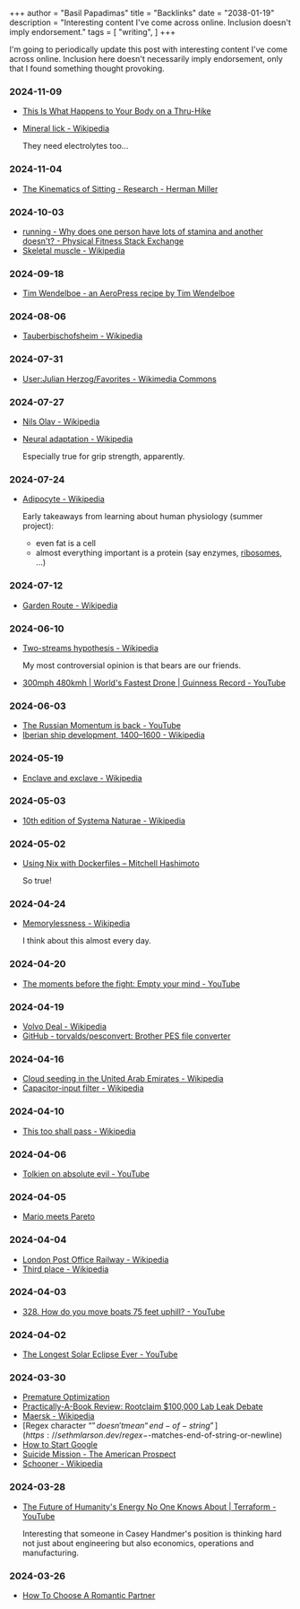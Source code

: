 +++
author = "Basil Papadimas"
title = "Backlinks"
date = "2038-01-19"
description = "Interesting content I've come across online. Inclusion doesn't imply endorsement."
tags = [
    "writing",
]
+++

I'm going to periodically update this post with interesting content I've come across online. Inclusion here doesn't necessarily imply endorsement, only that I found something thought provoking.

### 2024-11-09
- [This Is What Happens to Your Body on a Thru-Hike](https://www.outsideonline.com/outdoor-adventure/hiking-and-backpacking/what-happens-your-body-thru-hike/)
- [Mineral lick - Wikipedia](https://en.wikipedia.org/wiki/Mineral_lick)

    They need electrolytes too...

### 2024-11-04
- [The Kinematics of Sitting - Research - Herman Miller](https://www.hermanmiller.com/research/categories/white-papers/the-kinematics-of-sitting/)

### 2024-10-03
- [running - Why does one person have lots of stamina and another doesn't? - Physical Fitness Stack Exchange](https://fitness.stackexchange.com/a/38355)
- [Skeletal muscle - Wikipedia](https://en.wikipedia.org/wiki/Skeletal_muscle#Fiber_types)

### 2024-09-18
- [Tim Wendelboe - an AeroPress recipe by Tim Wendelboe](https://aeroprecipe.com/recipes/tim-wendelboe)
    
### 2024-08-06
- [Tauberbischofsheim - Wikipedia](https://en.wikipedia.org/wiki/Tauberbischofsheim#Fencing)

### 2024-07-31
- [User:Julian Herzog/Favorites - Wikimedia Commons](https://commons.wikimedia.org/wiki/User:Julian_Herzog/Favorites)

### 2024-07-27
- [Nils Olav - Wikipedia](https://en.wikipedia.org/wiki/Nils_Olav)
- [Neural adaptation - Wikipedia](https://en.wikipedia.org/wiki/Neural_adaptation#Weight_training)
    
    Especially true for grip strength, apparently.

### 2024-07-24
- [Adipocyte - Wikipedia](https://en.wikipedia.org/wiki/Adipocyte)

    Early takeaways from learning about human physiology (summer project):
    - even fat is a cell
    - almost everything important is a protein (say enzymes, [ribosomes](https://en.wikipedia.org/wiki/Ribosomal_protein), ...)

### 2024-07-12
- [Garden Route - Wikipedia](https://en.wikipedia.org/wiki/Garden_Route)

### 2024-06-10
- [Two-streams hypothesis - Wikipedia](https://en.wikipedia.org/wiki/Two-streams_hypothesis)

    My most controversial opinion is that bears are our friends.

- [300mph 480kmh | World's Fastest Drone | Guinness Record - YouTube](https://www.youtube.com/watch?v=RoSSaSkOTTc)

### 2024-06-03
- [The Russian Momentum is back - YouTube](https://www.youtube.com/watch?v=gk7D_TliAuE)
- [Iberian ship development, 1400–1600 - Wikipedia](https://en.wikipedia.org/wiki/Iberian_ship_development,_1400–1600)

### 2024-05-19
- [Enclave and exclave - Wikipedia](https://en.wikipedia.org/wiki/Enclave_and_exclave#True_exclaves)

### 2024-05-03
- [10th edition of Systema Naturae - Wikipedia](https://en.wikipedia.org/wiki/10th_edition_of_Systema_Naturae)

### 2024-05-02
- [Using Nix with Dockerfiles – Mitchell Hashimoto](https://mitchellh.com/writing/nix-with-dockerfiles)

    So true!

### 2024-04-24
- [Memorylessness - Wikipedia](https://en.wikipedia.org/wiki/Memorylessness)

    I think about this almost every day.

### 2024-04-20
- [The moments before the fight: Empty your mind - YouTube](https://www.youtube.com/watch?v=9e4BWBdxBA8)

### 2024-04-19
- [Volvo Deal - Wikipedia](https://en.wikipedia.org/wiki/Volvo_Deal)
- [GitHub - torvalds/pesconvert: Brother PES file converter](https://github.com/torvalds/pesconvert)

### 2024-04-16
- [Cloud seeding in the United Arab Emirates - Wikipedia](https://en.wikipedia.org/wiki/Cloud_seeding_in_the_United_Arab_Emirates)
- [Capacitor-input filter - Wikipedia](https://en.wikipedia.org/wiki/Capacitor-input_filter)

### 2024-04-10
- [This too shall pass - Wikipedia](https://en.wikipedia.org/wiki/This_too_shall_pass)

### 2024-04-06
- [Tolkien on absolute evil - YouTube](https://www.youtube.com/watch?v=qbKNEDKoSRU)

### 2024-04-05
- [Mario meets Pareto](https://www.mayerowitz.io/blog/mario-meets-pareto)

### 2024-04-04
- [London Post Office Railway - Wikipedia](https://en.wikipedia.org/wiki/London_Post_Office_Railway)
- [Third place - Wikipedia](https://en.wikipedia.org/wiki/Third_place)

### 2024-04-03
- [328. How do you move boats 75 feet uphill? - YouTube](https://www.youtube.com/watch?v=IdTDr0VH1aU)

### 2024-04-02
- [The Longest Solar Eclipse Ever - YouTube](https://www.youtube.com/watch?v=mzwwofB5_Nc)

### 2024-03-30
- [Premature Optimization](https://wiki.c2.com/?PrematureOptimization)
- [Practically-A-Book Review: Rootclaim $100,000 Lab Leak Debate](https://www.astralcodexten.com/p/practically-a-book-review-rootclaim)
- [Maersk - Wikipedia](https://en.wikipedia.org/wiki/Maersk)
- [Regex character “$” doesn't mean “end-of-string”](https://sethmlarson.dev/regex-$-matches-end-of-string-or-newline)
- [How to Start Google](https://paulgraham.com/google.html)
- [Suicide Mission - The American Prospect](https://prospect.org/infrastructure/transportation/2024-03-28-suicide-mission-boeing/)
- [Schooner - Wikipedia](https://en.wikipedia.org/wiki/Schooner)

### 2024-03-28
- [The Future of Humanity's Energy No One Knows About | Terraform - YouTube](https://www.youtube.com/watch?v=NngCHTImH1g)

    Interesting that someone in Casey Handmer's position is thinking hard not just about engineering but also economics, operations and manufacturing. 

### 2024-03-26
- [How To Choose A Romantic Partner](https://www.robkhenderson.com/p/how-to-choose-a-romantic-partner)
